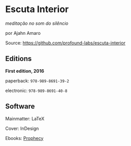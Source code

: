Escuta Interior
==============

*meditação no som do silêncio*

por Ajahn Amaro

Source: <https://github.com/profound-labs/escuta-interior>

## Editions

**First edition, 2016**

paperback: `978-989-8691-39-2`

electronic: `978-989-8691-40-8`

## Software

Mainmatter: LaTeX

Cover: InDesign

Ebooks: [Prophecy](https://github.com/profound-labs/prophecy)

